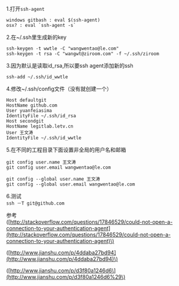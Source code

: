 1.打开`ssh-agent`

    windows gitbash : eval $(ssh-agent)
    osx? : eval `ssh-agent -s`

2.在~/.ssh里生成新的key

```
ssh-keygen -t wwtle -C "wangwentao@le.com"
ssh-keygen -t rsa -C "wangwt@ziroom.com" -f ~/.ssh/ziroom
```

3.因为默认是读取id\_rsa,所以要ssh agent添加新的ssh

```
ssh-add ~/.ssh/id_wwtle
```

4.修改~/.ssh/config文件（没有就创建一个）

```
Host defaultgit
HostName github.com
User yuanfeiasima
IdentityFile ~/.ssh/id_rsa
Host secondgit
HostName legitlab.letv.cn
User 王文涛
IdentityFile ~/.ssh/id_wwtle
```

5.在不同的工程目录下面设置非全局的用户名和邮箱

```
git config user.name 王文涛
git config user.email wangwentao@le.com
```

```
git config --global user.name 王文涛
git config --global user.email wangwentao@le.com
```

6.测试  
`ssh －T git@github.com`

参考  
\([http://stackoverflow.com/questions/17846529/could-not-open-a-connection-to-your-authentication-agent](http://stackoverflow.com/questions/17846529/could-not-open-a-connection-to-your-authentication-agent)\)

\([http://www.jianshu.com/p/4ddaba27bd94](http://www.jianshu.com/p/4ddaba27bd94)\)

\([http://www.jianshu.com/p/d3f80a1246d6\](http://www.jianshu.com/p/d3f80a1246d6%29\)

